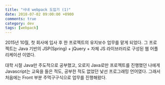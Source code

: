```yaml
---
title: "사내 webpack 도입기 (1)"
date: 2018-07-02 09:00:00 +0900
comments: true
category: dev
tags: [webpack]
---
```


2015년 10월, 첫 회사에 입사 후 한 프로젝트의 유지보수 업무를 맡게 되었다.
그 프로젝트는 Java 기반의 JSP(Spring) + jQuery + 자체 JS 라이브러리로 구성된 웹 어플리케이션 이였다.

대학 시절 Java만 주도적으로 공부했고, 오로지 Java로만 프로젝트를 진행했던 나에게 Javascript는 교육을 들은 적도, 공부한 적도 없었던 낯선 프로그래밍 언어였다.
그래서 처음에는 Front 부분 주먹구구식으로 업무를 진행해왔다. 
